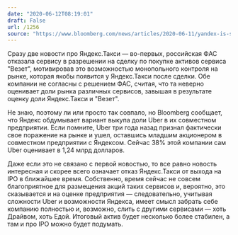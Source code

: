 ```yaml
---
date: "2020-06-12T08:19:01"
draft: False
url: /1256
source: "https://www.bloomberg.com/news/articles/2020-06-11/yandex-is-said-to-consider-buying-out-uber-from-russian-venture"
---
```


Сразу две новости про Яндекс.Такси — во-первых, российская ФАС отказала сервису в разрешении на сделку по покупке активов сервиса "Везет", мотивировав это возможностью монопольного контроля на рынке, которая якобы появится у Яндекс.Такси после сделки. Обе компании не согласны с решением ФАС, считая, что та неверно оценивает доли рынка различных сервисов, завышая в результате оценку доли Яндекс.Такси и "Везет".

Не знаю, поэтому ли или просто так совпало, но Bloomberg сообщает, что Яндекс обдумывает вариант выкупа доли Uber в их совместном предприятии. Если помните, Uber три года назад признал фактически свое поражение на рынке и ушел, оставшись младшим акционером в совместном предприятии с Яндексом. Сейчас 38% этой компании сам Uber оценивает в 1,24 млрд долларов.

Даже если это не связано с первой новостью, то все равно новость интересная и скорее всего означает отказ Яндекс.Такси от выхода на IPO в ближайшее время. Собственно, время сейчас не совсем благоприятное для размещения акций таких сервисов и, вероятно, это сказывается и на оценке предприятия — следовательно, учитывая сложности Uber и возможности Яндекса, имеет смысл забрать себе компанию полностью и, возможно, слить с другими сервисами — хоть Драйвом, хоть Едой. Итоговый актив будет несколько более стабилен, а там и про IPO можно будет подумать.
